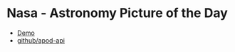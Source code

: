# Nasa - Astronomy Picture of the Day

* [Demo](https://nasa-apod.ananias.dev/)
* [github/apod-api](https://github.com/nasa/apod-api)

